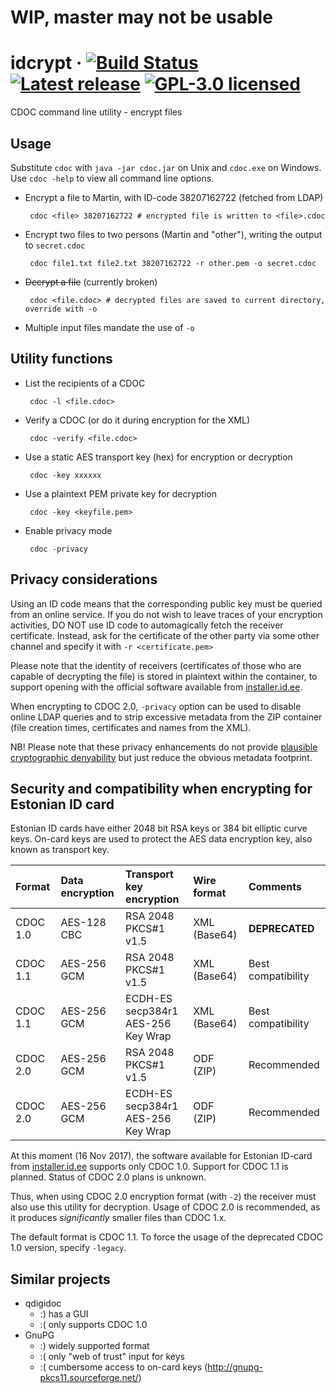 # WIP, master may not be usable
# idcrypt · [![Build Status](https://travis-ci.org/martinpaljak/idcrypt.svg?branch=master)](https://travis-ci.org/martinpaljak/idcrypt) [![Latest release](https://img.shields.io/github/release/martinpaljak/idcrypt/all.svg)](https://github.com/martinpaljak/idcrypt/releases/latest) [![GPL-3.0 licensed](https://img.shields.io/badge/license-GPL-blue.svg)](https://github.com/martinpaljak/idcrypt/blob/master/LICENSE)

CDOC command line utility - encrypt files

## Usage
Substitute `cdoc` with `java -jar cdoc.jar` on Unix and `cdoc.exe` on Windows. Use `cdoc -help` to view all command line options.

 * Encrypt a file to Martin, with ID-code 38207162722 (fetched from LDAP)
 
        cdoc <file> 38207162722 # encrypted file is written to <file>.cdoc

 * Encrypt two files to two persons (Martin and "other"), writing the output to `secret.cdoc`

        cdoc file1.txt file2.txt 38207162722 -r other.pem -o secret.cdoc
 
 * ~~Decrypt a file~~ (currently broken)

        cdoc <file.cdoc> # decrypted files are saved to current directory, override with -o

 * Multiple input files mandate the use of `-o`

## Utility functions
 * List the recipients of a CDOC
 
        cdoc -l <file.cdoc>
 
 * Verify a CDOC (or do it during encryption for the XML)
 
        cdoc -verify <file.cdoc>
        
 * Use a static AES transport key (hex) for encryption or decryption
 
        cdoc -key xxxxxx
        
 * Use a plaintext PEM private key for decryption
 
        cdoc -key <keyfile.pem>
        
 * Enable privacy mode
 
        cdoc -privacy
  
 
## Privacy considerations
Using an ID code means that the corresponding public key must be queried from an online service. If you do not wish to leave traces of your encryption activities, DO NOT use ID code to automagically fetch the receiver certificate. Instead, ask for the certificate of the other party via some other channel and specify it with `-r <certificate.pem>`

Please note that the identity of receivers (certificates of those who are capable of decrypting the file) is stored in plaintext within the container, to support opening with the official software available from [installer.id.ee](https://installer.id.ee).

When encrypting to CDOC 2.0, `-privacy` option can be used to disable online LDAP queries and to strip excessive metadata from the ZIP container (file creation times, certificates and names from the XML).

NB! Please note that these privacy enhancements do not provide [plausible cryptographic denyability](https://en.wikipedia.org/wiki/Plausible_deniability) but just reduce the obvious metadata footprint.

## Security and compatibility when encrypting for Estonian ID card
Estonian ID cards have either 2048 bit RSA keys or 384 bit elliptic curve keys. On-card keys are used to protect the AES data encryption key, also known as transport key.

| Format   | Data encryption | Transport key encryption               | Wire format   | Comments           |
|:---------|:----------------|:---------------------------------------|:--------------|:-------------------|
| CDOC 1.0 | AES-128 CBC     | RSA 2048 PKCS#1 v1.5                   | XML (Base64)  | **DEPRECATED**     |
| CDOC 1.1 | AES-256 GCM     | RSA 2048 PKCS#1 v1.5                   | XML (Base64)  | Best compatibility |
| CDOC 1.1 | AES-256 GCM     | ECDH-ES secp384r1 <br> AES-256 Key Wrap| XML (Base64)  | Best compatibility |
| CDOC 2.0 | AES-256 GCM     | RSA 2048 PKCS#1 v1.5                   | ODF (ZIP)     | Recommended        |
| CDOC 2.0 | AES-256 GCM     | ECDH-ES secp384r1 <br> AES-256 Key Wrap| ODF (ZIP)     | Recommended        |

At this moment (16 Nov 2017), the software available for Estonian ID-card from [installer.id.ee](https://installer.id.ee) supports only CDOC 1.0. Support for CDOC 1.1 is planned. Status of CDOC 2.0 plans is unknown.

Thus, when using CDOC 2.0 encryption format (with `-2`) the receiver must also use this utility for decryption. Usage of CDOC 2.0 is recommended, as it produces _significantly_ smaller files than CDOC 1.x.

The default format is CDOC 1.1. To force the usage of the deprecated CDOC 1.0 version, specify `-legacy`.

## Similar projects
 * qdigidoc
   * :) has a GUI  
   * :( only supports CDOC 1.0
 * GnuPG
   * :) widely supported format
   * :( only "web of trust" input for keys
   * :( cumbersome access to on-card keys (http://gnupg-pkcs11.sourceforge.net/)
